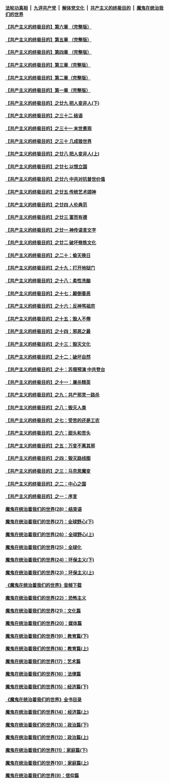 ####  [法轮功真相](../../../../basic/blob/master/README.md?t=04200430) &nbsp;|&nbsp; [九评共产党](../../../../9ping.md/blob/master/README.md?t=04200430) &nbsp;|&nbsp; [解体党文化](../../../../jtdwh.md/blob/master/README.md?t=04200430)  &nbsp;|&nbsp; [共产主义的终极目的](../../../../gczydzjmd.md/blob/master/README.md?t=04200430) &nbsp;|&nbsp; [魔鬼在统治我们的世界](../../../../mgztzwmdsj.md/blob/master/README.md?t=04200430) 

#### [【共产主义的终极目的】第六章 （完整版）](../pages/nsc422/n11428913.md?t=04200430) 

#### [【共产主义的终极目的】第五章 （完整版）](../pages/nsc422/n11428912.md?t=04200430) 

#### [【共产主义的终极目的】第四章 （完整版）](../pages/nsc422/n11428907.md?t=04200430) 

#### [【共产主义的终极目的】第三章（完整版）](../pages/nsc422/n11428848.md?t=04200430) 

#### [【共产主义的终极目的】第二章（完整版）](../pages/nsc422/n11428831.md?t=04200430) 

#### [【共产主义的终极目的】第一章（完整版）](../pages/nsc422/n11417651.md?t=04200430) 

#### [【共产主义的终极目的】之廿九 把人变非人(下)](../pages/nsc422/n11344140.md?t=04200430) 

#### [【共产主义的终极目的】之三十二 结语](../pages/nsc422/n11360535.md?t=04200430) 

#### [【共产主义的终极目的】之三十一 末世景观](../pages/nsc422/n11351129.md?t=04200430) 

#### [【共产主义的终极目的】之三十 几成狼世界](../pages/nsc422/n11348280.md?t=04200430) 

#### [【共产主义的终极目的】之廿八 把人变非人(上)](../pages/nsc422/n11340492.md?t=04200430) 

#### [【共产主义的终极目的】之廿七 以恨立国](../pages/nsc422/n11336944.md?t=04200430) 

#### [【共产主义的终极目的】之廿六 中共对抗普世价值](../pages/nsc422/n11324785.md?t=04200430) 

#### [【共产主义的终极目的】之廿五 传统艺术颂神](../pages/nsc422/n11296396.md?t=04200430) 

#### [【共产主义的终极目的】之廿四 人伦典范](../pages/nsc422/n11296397.md?t=04200430) 

#### [【共产主义的终极目的】之廿三 富而有德](../pages/nsc422/n11283598.md?t=04200430) 

#### [【共产主义的终极目的】之廿一 神传语言文字](../pages/nsc422/n11263265.md?t=04200430) 

#### [【共产主义的终极目的】之廿二 破坏修炼文化](../pages/nsc422/n11245728.md?t=04200430) 

#### [【共产主义的终极目的】之二十：偷天换日](../pages/nsc422/n11238846.md?t=04200430) 

#### [【共产主义的终极目的】之十九：打开地狱门](../pages/nsc422/n11206376.md?t=04200430) 

#### [【共产主义的终极目的】之十八：柔性洗脑](../pages/nsc422/n11199994.md?t=04200430) 

#### [【共产主义的终极目的】之十七：颠倒善恶](../pages/nsc422/n11179782.md?t=04200430) 

#### [【共产主义的终极目的】之十六：反神骂祖宗](../pages/nsc422/n11166798.md?t=04200430) 

#### [【共产主义的终极目的】之十五：毁人不倦](../pages/nsc422/n11166792.md?t=04200430) 

#### [【共产主义的终极目的】之十四：邪恶之最](../pages/nsc422/n11150249.md?t=04200430) 

#### [【共产主义的终极目的】之十三：毁灭文化](../pages/nsc422/n11135227.md?t=04200430) 

#### [【共产主义的终极目的】之十二：破坏自然](../pages/nsc422/n11135214.md?t=04200430) 

#### [【共产主义的终极目的】之十：苏俄预演 中共登台](../pages/nsc422/n11118424.md?t=04200430) 

#### [【共产主义的终极目的】之十一：屠杀精英](../pages/nsc422/n11118442.md?t=04200430) 

#### [【共产主义的终极目的】之九：共产邪灵一路杀](../pages/nsc422/n11114139.md?t=04200430) 

#### [【共产主义的终极目的】之八：毁灭人类](../pages/nsc422/n11108503.md?t=04200430) 

#### [【共产主义的终极目的】之七：受苦的还是工农](../pages/nsc422/n11101809.md?t=04200430) 

#### [【共产主义的终极目的】之六：甜头和苦头](../pages/nsc422/n11096971.md?t=04200430) 

#### [【共产主义的终极目的】之五：万变不离其邪](../pages/nsc422/n11091285.md?t=04200430) 

#### [【共产主义的终极目的】之四：毁灭路线图](../pages/nsc422/n11086284.md?t=04200430) 

#### [【共产主义的终极目的】之三：马克思魔变](../pages/nsc422/n11061941.md?t=04200430) 

#### [【共产主义的终极目的】之二：中心之国](../pages/nsc422/n11047728.md?t=04200430) 

#### [【共产主义的终极目的】之一：序言](../pages/nsc422/n11086077.md?t=04200430) 

#### [魔鬼在统治着我们的世界(28)：结束语](../pages/nsc422/n10936246.md?t=04200430) 

#### [魔鬼在统治着我们的世界(27)：全球野心(下)](../pages/nsc422/n10928319.md?t=04200430) 

#### [魔鬼在统治着我们的世界(26)：全球野心(上)](../pages/nsc422/n10900318.md?t=04200430) 

#### [魔鬼在统治着我们的世界(25)：全球化](../pages/nsc422/n10788205.md?t=04200430) 

#### [魔鬼在统治着我们的世界(24)：环保主义(下)](../pages/nsc422/n10695307.md?t=04200430) 

#### [魔鬼在统治着我们的世界(23)：环保主义(上)](../pages/nsc422/n10688613.md?t=04200430) 

#### [《魔鬼在统治着我们的世界》音频下载](../pages/nsc422/n10635553.md?t=04200430) 

#### [魔鬼在统治着我们的世界(22)：恐怖主义](../pages/nsc422/n10614727.md?t=04200430) 

#### [魔鬼在统治着我们的世界(21)：文化篇](../pages/nsc422/n10597706.md?t=04200430) 

#### [魔鬼在统治着我们的世界(20)：媒体篇](../pages/nsc422/n10586579.md?t=04200430) 

#### [魔鬼在统治着我们的世界(19)：教育篇(下)](../pages/nsc422/n10564808.md?t=04200430) 

#### [魔鬼在统治着我们的世界(18)：教育篇(上)](../pages/nsc422/n10526970.md?t=04200430) 

#### [魔鬼在统治着我们的世界(17)：艺术篇](../pages/nsc422/n10499093.md?t=04200430) 

#### [魔鬼在统治着我们的世界(16)：法律篇](../pages/nsc422/n10485969.md?t=04200430) 

#### [魔鬼在统治着我们的世界(15)：经济篇(下)](../pages/nsc422/n10469975.md?t=04200430) 

#### [《魔鬼在统治着我们的世界》全书目录](../pages/nsc422/n10464261.md?t=04200430) 

#### [魔鬼在统治着我们的世界(14)：经济篇(上)](../pages/nsc422/n10457370.md?t=04200430) 

#### [魔鬼在统治着我们的世界(13)：政治篇(下)](../pages/nsc422/n10448270.md?t=04200430) 

#### [魔鬼在统治着我们的世界(12)：政治篇(上)](../pages/nsc422/n10444576.md?t=04200430) 

#### [魔鬼在统治着我们的世界(11)：家庭篇(下)](../pages/nsc422/n10440961.md?t=04200430) 

#### [魔鬼在统治着我们的世界(10)：家庭篇(上)](../pages/nsc422/n10435448.md?t=04200430) 

#### [魔鬼在统治着我们的世界(9)：信仰篇](../pages/nsc422/n10432159.md?t=04200430) 

